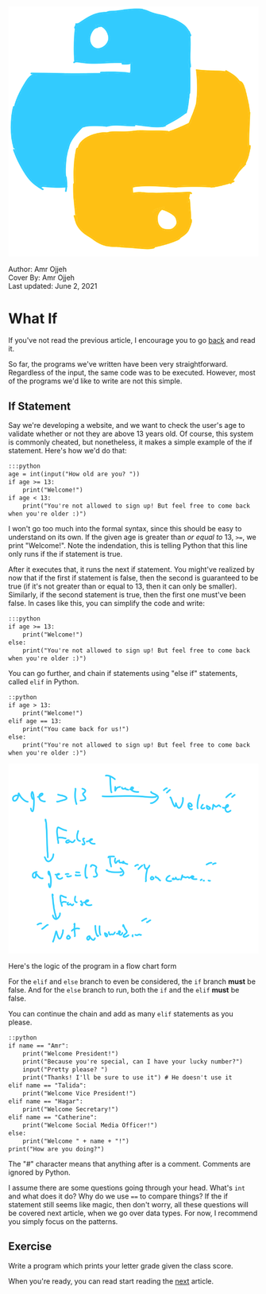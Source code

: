 ![](cover.png)
<figcaption>Author: Amr Ojjeh</figcaption>
<figcaption>Cover By: Amr Ojjeh</figcaption>
<figcaption>Last updated: June 2, 2021</figcaption>

# What If

If you've not read the previous article, I encourage you to go [back](index.html) and read it.

So far, the programs we've written have been very straightforward. Regardless of the input, the same code was to be executed. However, most of the programs we'd like to write are not this simple.

## If Statement

Say we're developing a website, and we want to check the user's age to validate whether or not they are above 13 years old. Of course, this system is commonly cheated, but nonetheless, it makes a simple example of the if statement. Here's how we'd do that:

	:::python
	age = int(input("How old are you? "))
	if age >= 13:
		print("Welcome!")
	if age < 13:
		print("You're not allowed to sign up! But feel free to come back when you're older :)")

I won't go too much into the formal syntax, since this should be easy to understand on its own. If the given age is greater than *or equal to* 13, `>=`, we print "Welcome!". Note the indendation, this is telling Python that this line only runs if the if statement is true.

After it executes that, it runs the next if statement. You might've realized by now that if the first if statement is false, then the second is guaranteed to be true (if it's not greater than or equal to 13, then it can only be smaller). Similarly, if the second statement is true, then the first one must've been false. In cases like this, you can simplify the code and write:

	:::python
	if age >= 13:
		print("Welcome!")
	else:
		print("You're not allowed to sign up! But feel free to come back when you're older :)")

You can go further, and chain if statements using "else if" statements, called `elif` in Python.

	::python
	if age > 13:
		print("Welcome!")
	elif age == 13:
		print("You came back for us!")
	else:
		print("You're not allowed to sign up! But feel free to come back when you're older :)")

![](index2_flowchart.png)
<figcaption>Here's the logic of the program in a flow chart form</figcaption>

For the `elif` and `else` branch to even be considered, the `if` branch **must** be false. And for the `else` branch to run, both the `if` and the `elif` **must** be false.

You can continue the chain and add as many `elif` statements as you please.

	::python
	if name == "Amr":
		print("Welcome President!")
		print("Because you're special, can I have your lucky number?")
		input("Pretty please? ")
		print("Thanks! I'll be sure to use it") # He doesn't use it
	elif name == "Talida":
		print("Welcome Vice President!")
	elif name == "Hagar":
		print("Welcome Secretary!")
	elif name == "Catherine":
		print("Welcome Social Media Officer!")
	else:
		print("Welcome " + name + "!")
	print("How are you doing?")
<figcaption>The "#" character means that anything after is a comment. Comments are ignored by Python.</figcaption>

I assume there are some questions going through your head. What's `int` and what does it do? Why do we use `==` to compare things? If the if statement still seems like magic, then don't worry, all these questions will be covered next article, when we go over data types. For now, I recommend you simply focus on the patterns.

## Exercise
Write a program which prints your letter grade given the class score.

When you're ready, you can read start reading the [next](index3.html) article.

